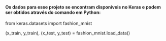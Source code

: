 #### Os dados para esse projeto se encontram disponíveis no Keras e podem ser obtidos através do comando em Python:

from keras.datasets import fashion_mnist

(x_train, y_train), (x_test, y_test) = fashion_mnist.load_data()

